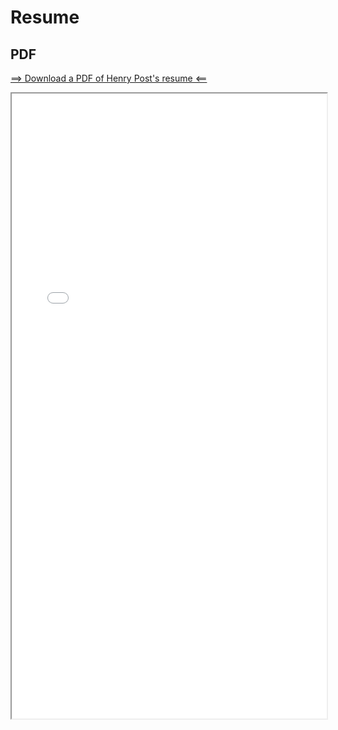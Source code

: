 
# Resume

## PDF

[==> Download a PDF of Henry Post's resume <==](/static/Henry-Post-Resume.pdf)


<iframe src="/static/Henry-Post-Resume.pdf" width="100%" height="1000px">
    <p>Your browser does not support iframes.</p> 
</iframe>

<!-- ## Summary -->
<!-- TODO -->